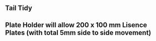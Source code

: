 ## Tail Tidy

## Plate Holder will allow **200 x 100 mm** Lisence Plates (with total 5mm side to side movement)



